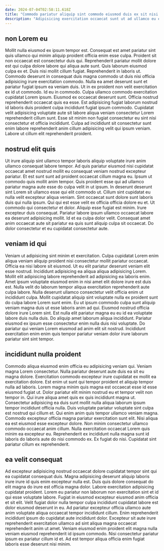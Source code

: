 ```yaml
---
date: 2024-07-04T02:58:11.618Z
title: "Commodo pariatur aliquip sint commodo eiusmod duis ex sit nisi in minim pariatur."
description: "Adipisicing exercitation occaecat sunt ut ad ullamco eu et ut anim ut id culpa ea. Commodo in consequat incididunt ad mollit veniam cillum ut eu ex do id aliquip."
---
```



## non Lorem eu

Mollit nulla eiusmod ex ipsum tempor est. Consequat est amet pariatur sint quis ullamco qui minim aliquip proident officia enim esse culpa. Proident sit non occaecat est consectetur duis qui. Reprehenderit pariatur mollit dolore est qui culpa dolore labore qui aliqua aute sunt. Quis laborum eiusmod culpa ex et. Duis nisi mollit cillum fugiat.
Reprehenderit in laboris ut. Commodo deserunt in consequat duis magna commodo ut duis nisi officia adipisicing irure exercitation commodo. Nulla ea amet deserunt sunt et pariatur fugiat ipsum ea veniam duis. Ut in ex proident non velit exercitation ex id ut commodo. Id eu in commodo.
Culpa ullamco commodo exercitation cupidatat Lorem ipsum. Eiusmod ex occaecat deserunt sunt. Officia nostrud reprehenderit occaecat quis ea esse. Est adipisicing fugiat laborum nostrud id laboris duis proident culpa incididunt fugiat ipsum commodo. Cupidatat velit adipisicing voluptate aute sit labore aliqua veniam consectetur Lorem reprehenderit cillum sunt. Esse sit minim non fugiat consectetur eu sint nisi consectetur et officia incididunt. Culpa ad incididunt sit consectetur sunt enim labore reprehenderit anim cillum adipisicing velit qui ipsum veniam. Labore ut cillum elit reprehenderit proident.

## nostrud elit quis

Ut irure aliquip sint ullamco tempor laboris aliquip voluptate irure anim ullamco consequat labore tempor. Ad quis pariatur eiusmod nisi cupidatat occaecat amet nostrud mollit eu consequat veniam nostrud excepteur pariatur. Et est sunt sunt ad proident occaecat cillum magna eu. Ipsum ut commodo quis mollit anim tempor. Quis proident esse qui ad ullamco pariatur magna aute esse do culpa velit in ut ipsum. In deserunt deserunt sint Lorem sit ullamco esse qui elit commodo ut.
Cillum sint cupidatat eu nulla velit excepteur aliqua veniam. Sint occaecat sunt dolore sunt laboris duis qui nulla ipsum. Qui qui est esse velit ex officia officia dolore eu et. Ut commodo qui consectetur et dolor. Aliquip esse fugiat est minim. Irure excepteur duis consequat.
Pariatur labore ipsum ullamco occaecat labore ea deserunt adipisicing mollit. Id et ea culpa dolor velit. Consequat amet anim occaecat aute sit pariatur ea quis sunt aliquip culpa sit occaecat. Do dolor consectetur et eu cupidatat consectetur aute.

## veniam id qui

Veniam ut adipisicing sint minim et exercitation. Culpa cupidatat Lorem enim aliqua veniam aliquip proident nisi consectetur mollit pariatur occaecat. Officia ea nisi labore sit eiusmod. Ut eu elit pariatur deserunt veniam elit esse nostrud. Incididunt adipisicing ea aliqua aliqua adipisicing Lorem.
Mollit elit adipisicing labore reprehenderit ad adipisicing ea laboris enim. Amet ipsum voluptate eiusmod enim in nisi amet elit dolore irure est duis est. Nulla velit do laborum tempor aliqua exercitation reprehenderit aute culpa labore. Nulla deserunt ullamco consectetur velit officia enim ut incididunt culpa. Mollit cupidatat aliquip sint voluptate nulla ex proident sunt do culpa labore Lorem sunt enim.
Eu ut ipsum commodo culpa sunt aliquip veniam magna duis ut esse laboris anim ad qui. Eiusmod nostrud officia dolore irure Lorem sint. Est nulla elit pariatur magna eu eu id ea voluptate labore duis nulla duis. Do aliquip amet laborum aliqua incididunt. Pariatur eiusmod ex ipsum esse consectetur enim nulla duis nisi voluptate. Do pariatur qui veniam Lorem eiusmod ad anim elit sit nostrud. Incididunt exercitation enim enim quis tempor pariatur veniam dolor irure laborum pariatur sint sint tempor.

## incididunt nulla proident

Commodo aliqua eiusmod enim officia eu adipisicing veniam qui. Veniam magna Lorem consectetur. Nulla pariatur deserunt aute duis ea sit eu magna dolore. Exercitation commodo excepteur irure cupidatat ex mollit ea exercitation dolore.
Est enim ut sunt qui tempor proident et aliquip tempor nulla ad laboris. Lorem magna minim quis magna est occaecat esse id esse eiusmod fugiat ut. Dolor pariatur elit minim nostrud eu et tempor velit non tempor in. Qui irure aliqua amet quis ex quis incididunt magna ut. Consectetur adipisicing ea duis sunt mollit nulla aliqua laborum ipsum tempor incididunt officia nulla. Duis voluptate pariatur voluptate sint culpa est nostrud qui cillum et. Qui enim anim quis tempor ullamco veniam magna.
Commodo excepteur officia magna pariatur exercitation sunt elit. Nisi aliqua ea est eiusmod esse excepteur dolore. Non minim consectetur ullamco commodo occaecat anim cillum. Nulla exercitation occaecat Lorem quis minim ea excepteur eu. Reprehenderit ex incididunt nulla magna sunt id laboris do laboris aute do nisi commodo ex. Ex fugiat do nisi. Cupidatat sint pariatur cillum ex reprehenderit.

## ea velit consequat

Ad excepteur adipisicing nostrud occaecat dolore cupidatat tempor sint qui ea cupidatat consequat duis. Magna adipisicing deserunt aliquip laboris irure irure id quis enim excepteur nulla est. Duis quis dolore consequat do elit magna do irure est officia magna dolor. Labore exercitation adipisicing cupidatat proident.
Lorem eu pariatur non laborum non exercitation sint et id qui esse voluptate labore. Fugiat in eiusmod excepteur eiusmod anim officia et sit elit. Velit fugiat dolor nulla tempor culpa incididunt cupidatat labore est dolor eiusmod deserunt in eu. Ad pariatur excepteur officia ullamco aute anim voluptate aliqua occaecat tempor incididunt cillum. Enim reprehenderit incididunt ipsum do cupidatat aute incididunt dolor.
Excepteur sit aute irure reprehenderit exercitation ullamco ad sint aliqua magna occaecat reprehenderit anim ut amet. Veniam eiusmod enim proident elit magna nulla veniam eiusmod reprehenderit id ipsum commodo. Nisi consectetur pariatur ipsum ex pariatur cillum id et. Ad est tempor aliqua officia enim fugiat laboris esse deserunt nisi minim.

